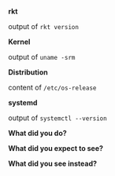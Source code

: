 **rkt**

output of `rkt version`

**Kernel**

output of `uname -srm`

**Distribution**

content of `/etc/os-release`

**systemd**

output of `systemctl --version`

**What did you do?**

**What did you expect to see?**

**What did you see instead?**
